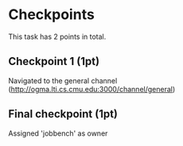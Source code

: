 # Checkpoints

This task has 2 points in total.

## Checkpoint 1 (1pt)

Navigated to the general channel (http://ogma.lti.cs.cmu.edu:3000/channel/general)

## Final checkpoint (1pt)

Assigned 'jobbench' as owner
